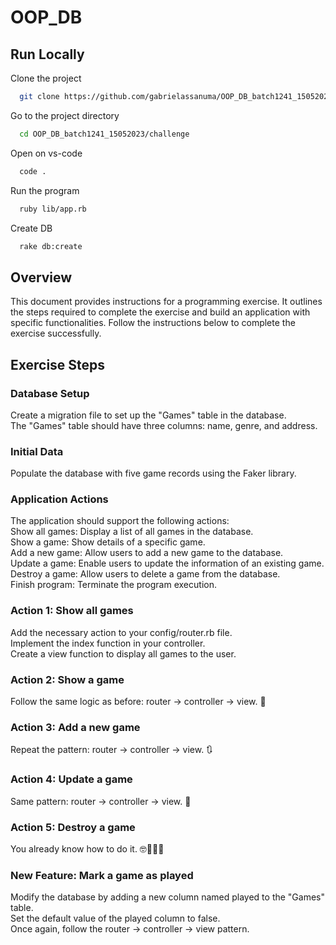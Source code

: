 # OOP_DB

## Run Locally

Clone the project

```bash
  git clone https://github.com/gabrielassanuma/OOP_DB_batch1241_15052023
```

Go to the project directory

```bash
  cd OOP_DB_batch1241_15052023/challenge
```

Open on vs-code

```bash
  code .
```

Run the program
```bash
  ruby lib/app.rb 
```

Create DB

```bash
  rake db:create
```

## Overview
This document provides instructions for a programming exercise. It outlines the steps required to complete the exercise and build an application with specific functionalities. Follow the instructions below to complete the exercise successfully.

## Exercise Steps
### Database Setup
Create a migration file to set up the "Games" table in the database.\
The "Games" table should have three columns: name, genre, and address.

### Initial Data
Populate the database with five game records using the Faker library.

### Application Actions
The application should support the following actions:\
  Show all games: Display a list of all games in the database.\
  Show a game: Show details of a specific game.\
  Add a new game: Allow users to add a new game to the database.\
  Update a game: Enable users to update the information of an existing game.\
  Destroy a game: Allow users to delete a game from the database.\
  Finish program: Terminate the program execution.

### Action 1: Show all games
Add the necessary action to your config/router.rb file.\
Implement the index function in your controller.\
Create a view function to display all games to the user.

### Action 2: Show a game
Follow the same logic as before: router -> controller -> view. 🔄

### Action 3: Add a new game
Repeat the pattern: router -> controller -> view. 🔃

### Action 4: Update a game
Same pattern: router -> controller -> view. 🔁

### Action 5: Destroy a game
You already know how to do it. 🤓👩🏻‍💻

### New Feature: Mark a game as played
Modify the database by adding a new column named played to the "Games" table.\
Set the default value of the played column to false.\
Once again, follow the router -> controller -> view pattern.

